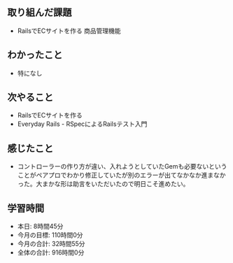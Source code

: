 ## 取り組んだ課題
- RailsでECサイトを作る 商品管理機能
## わかったこと
- 特になし
## 次やること
- RailsでECサイトを作る
- Everyday Rails - RSpecによるRailsテスト入門
## 感じたこと
- コントローラーの作り方が違い、入れようとしていたGemも必要ないということがペアプロでわかり修正していたが別のエラーが出てなかなか進まなかった。大まかな形は助言をいただいたので明日こそ進めたい。
## 学習時間
- 本日: 8時間45分
- 今月の目標: 110時間0分
- 今月の合計: 32時間55分
- 全体の合計: 916時間0分
